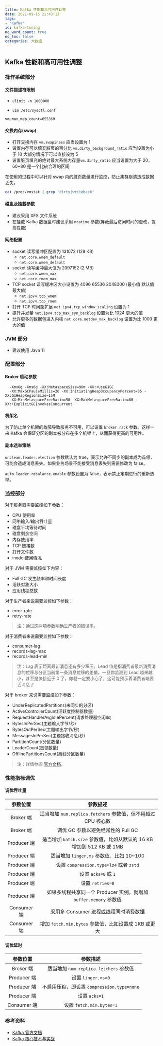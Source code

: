 ```yaml
---
title: Kafka 性能和高可用性调整
date: 2021-09-15 22:43:13
tags:
- "Kafka"
id: kafka-tuning
no_word_count: true
no_toc: false
categories: 大数据
---
```


## Kafka 性能和高可用性调整

### 操作系统部分

#### 文件描述符限制

- `ulimit -n 1000000`

- `vim /etc/sysctl.conf`

```text
vm.max_map_count=655360
```

#### 交换内存(swap)

- 打开交换内存 `vm.swapiness` 应当设置为 1
- 设置内存可以填充脏页的百分比 `vm.dirty_background_ratio` 应当设置为小于 10 大部分情况下可以直接设为 5
- 设置脏页填充的绝对最大系统内存量`vm.dirty_ratio` 应当设置为大于 20，60~80 是一个比较合理的区间

在使用的过程中可以针对 swap 内的脏页数量进行监控，防止集群崩溃造成数据丢失。

```bash
cat /proc/vmstat | grep "dirty|writeback"
```

#### 磁盘及挂载参数

- 建议采用 XFS 文件系统
- 在挂载 Kafka 数据盘时建议采用 `noatime` 参数(屏蔽最后访问时间的更改，提高性能)

#### 网络配置

- socket 读写缓冲区配置为 131072 (128 KB)
    - `net.core.wmem_default`
    - `net.core.wmem_default`
- socket 读写缓冲最大值为 2097152 (2 MB)
    - `net.core.wmen_max`
    - `net.core.rmem_max`
- TCP socket 读写缓冲区大小设置为 4096 65536 2048000 (最小值 默认值 最大值)
    - `net.ipv4.tcp_wmem`
    - `net.ipv4.tcp_rmem`
- 打开 TCP 时间窗扩展 `net.ipv4.tcp_window_scaling` 设置为 1
- 提升并发量 `net.ipv4.tcp_max_syn_backlog` 设置为比 1024 更大的值
- 允许更多的数据包进入内核 `net.core.netdev_max_backlog` 设置为比 1000 更大的值

### JVM 部分

- 建议使用 Java 11

### 配置部分

#### Broker 启动参数

```text
  -Xmx6g -Xms6g -XX:MetaspaceSize=96m -XX:+UseG1GC
  -XX:MaxGCPauseMillis=20 -XX:InitiatingHeapOccupancyPercent=35 -XX:G1HeapRegionSize=16M
  -XX:MinMetaspaceFreeRatio=50 -XX:MaxMetaspaceFreeRatio=80 -XX:+ExplicitGCInvokesConcurrent
```

#### 机架名

为了防止单个机架的故障导致服务不可用，可以设置 `broker.rack` 参数。这样一来 Kafka 会保证分区的副本被分布在多个机架上，从而获得更高的可用性。

#### 副本选举策略

`unclean.leader.election` 参数默认为 true，表示允许不同步的副本成为首领，可能会造成消息丢失。如果业务场景不能接受消息丢失则需要修改为 false。

`auto.leader.rebalance.enable` 参数设置为 false，表示禁止定期进行的重新选举。

### 监控部分

对于服务器需要监控如下参数：

- CPU 使用率
- 网络输入/输出吞吐量
- 磁盘平均等待时间
- 磁盘剩余空间
- 内存使用率
- TCP 链接数
- 打开文件数
- inode 使用情况

对于 JVM 需要监控如下内容：

- Full GC 发生频率和时间长度
- 活跃对象大小
- 应用线程总数

对于生产者来说需要监控如下参数：

- error-rate
- retry-rate

> 注：通过这两项参数明确生产者的错误率。

对于消费者来说需要监控如下参数：

- consumer-lag
- records-lag-max
- records-lead-min

> 注：Lag 表示距离最新消息还有多少积压。Lead 值是指消费者最新消费消息的位移与分区当前第一条消息位移的差值。一旦你监测到 Lead 越来越小，甚至是快接近于 0 了，你就一定要小心了，这可能预示着消费者端要丢消息了

对于 broker 来说需要监控如下参数：

- UnderReplicatedPartitions(未同步的分区)
- ActiveControllerCount(活跃度控制器数量)
- RequestHandlerAvgIdlePercent(请求处理器空闲率)
- BytesInPerSec(主题输入字节/秒)
- BytesOutPerSec(主题输出字节/秒)
- MessagesInPerSec(主题接收消息/秒)
- PartitionCount(分区数量)
- LeaderCount(首领数量)
- OfflinePartitionsCount(离线分区数量)

> 注：详情参阅 [官方文档](http://kafka.apache.org/documentation.html#monitoring)。

### 性能指标调优

#### 调优吞吐量

|参数位置|参数描述|
|:---:|:---:|
|Broker 端|适当增加 `num.replica.fetchers` 参数值，但不用超过 CPU 核心数|
|Broker 端|调优 GC 参数以避免经常性的 Full GC|
|Producer 端|适当增加 `batch.size` 参数值，比如从默认的 16 KB 增加到 512 KB 或 1MB|
|Producer 端|适当增加 `linger.ms` 参数值，比如 10~100 |
|Producer 端|设置 `compression.type=lz4` 或者 `zstd`|
|Producer 端|设置 `acks=0` 或 `1`|
|Producer 端|设置 `retries=0`|
|Producer 端|如果多线程共享同一个 Producer 实例，就增加 `buffer.memory` 参数值|
|Consumer 端|采用多 Consumer 进程或线程同时消费数据|
|Consumer 端|增加 `fetch.min.bytes` 参数值，比如设置成 1KB 或更大|

#### 调优延时

|参数位置|参数描述|
|:---:|:---:|
|Broker 端|适当增加 `num.replica.fetchers` 参数值|
|Producer 端|设置 `linger.ms=0`|
|Producer 端|不启用压缩，即设置 `compression.type=none`|
|Producer 端|设置 `acks=1`|
|Consumer 端|设置 `fetch.min.bytes=1`|

### 参考资料

- [Kafka 官方文档](http://kafka.apache.org/documentation/)
- [Kafka 核心技术与实战](https://time.geekbang.org/column/intro/100029201)